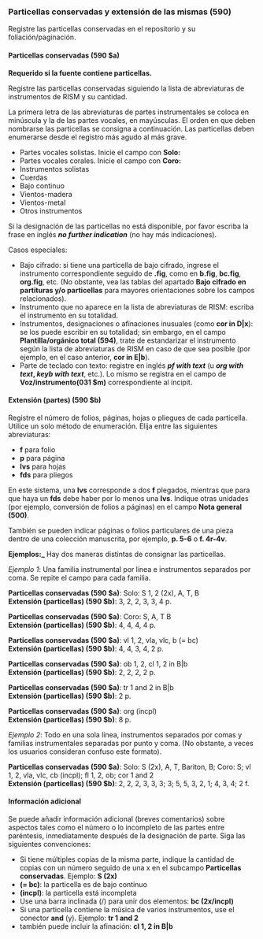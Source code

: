 ### Particellas conservadas y extensión de las mismas (590)

Registre las particellas conservadas en el repositorio y su foliación/paginación.

#### Particellas conservadas (590 $a)

**Requerido si la fuente contiene particellas.**

Registre las particellas conservadas siguiendo la lista de abreviaturas de instrumentos de RISM y su cantidad.

La primera letra de las abreviaturas de partes instrumentales se coloca en minúscula y la de las partes vocales, en mayúsculas. El orden en que deben nombrarse las particellas se consigna a continuación. Las particellas deben enumerarse desde el registro más agudo al más grave.

- Partes vocales solistas. Inicie el campo con **Solo:**
- Partes vocales corales. Inicie el campo con **Coro:**
- Instrumentos solistas
- Cuerdas
- Bajo continuo
- Vientos-madera
- Vientos-metal
- Otros instrumentos

Si la designación de las particellas no está disponible, por favor escriba la frase en inglés **_no further indication_** (no hay más indicaciones).

Casos especiales:

- Bajo cifrado: si tiene una particella de bajo cifrado, ingrese el instrumento correspondiente seguido de **.fig**, como en **b.fig**, **bc.fig**, **org.fig**, etc. (No obstante, vea las tablas del apartado **Bajo cifrado en partituras y/o particellas** para mayores orientaciones sobre los campos relacionados).
- Instrumento que no aparece en la lista de abreviaturas de RISM: escriba el instrumento en su totalidad.
- Instrumentos, designaciones o afinaciones inusuales (como **cor in D|x**): se los puede escribir en su totalidad; sin embargo, en el campo **Plantilla/orgánico total (594)**, trate de estandarizar el instrumento según la lista de abreviaturas de RISM en caso de que sea posible (por ejemplo, en el caso anterior, **cor in E|b**).
- Parte de teclado con texto: registre en inglés **_pf with text_** (u **_org with text_, _keyb with text_**, etc.). Lo mismo se registra en el campo de **Voz/instrumento(031 $m)** correspondiente al íncipit.

#### Extensión (partes) (590 $b)

Registre el número de folios, páginas, hojas o pliegues de cada particella. Utilice un solo método de enumeración. Elija entre las siguientes abreviaturas:

- **f** para folio
- **p** para página
- **lvs** para hojas
- **fds** para pliegos

En este sistema, una **lvs** corresponde a dos **f** plegados, mientras que para que haya un **fds** debe haber por lo menos una **lvs**. Indique otras unidades (por ejemplo, conversión de folios a páginas) en el campo **Nota general (500)**.

También se pueden indicar páginas o folios particulares de una pieza dentro de una colección manuscrita, por ejemplo, **p. 5-6** o **f. 4r-4v**.

**Ejemplos:_** Hay dos maneras distintas de consignar las particellas.

*Ejemplo 1*: Una familia instrumental por línea e instrumentos separados por coma. Se repite el campo para cada familia.

**Particellas conservadas (590 $a)**: Solo: S 1, 2 (2x), A, T, B  
**Extensión (particellas) (590 $b)**: 3, 2, 2, 3, 3, 4 p.

**Particellas conservadas (590 $a)**: Coro: S, A, T B  
**Extensión (particellas) (590 $b)**: 4, 4, 4, 4 p.

**Particellas conservadas (590 $a)**: vl 1, 2, vla, vlc, b (= bc)  
**Extensión (particellas) (590 $b)**: 4, 4, 3, 4, 2 p.

**Particellas conservadas (590 $a)**: ob 1, 2, cl 1, 2 in B|b  
**Extensión (particellas) (590 $b)**: 2, 2, 2, 2 p.

**Particellas conservadas (590 $a)**: tr 1 and 2 in B|b  
**Extensión (particellas) (590 $b)**: 2 p.

**Particellas conservadas (590 $a)**: org (incpl)  
**Extensión (particellas) (590 $b)**: 8 p.

*Ejemplo 2*: Todo en una sola línea, instrumentos separados por comas y familias instrumentales separadas por punto y coma. (No obstante, a veces los usuarios consideran confuso este formato).

**Particellas conservadas (590 $a)**: Solo: S (2x), A, T, Bariton, B; Coro: S; vl 1, 2, vla, vlc, cb (incpl); fl 1, 2, ob; cor 1 and 2  
**Extensión (particellas) (590 $b)**: 2, 2, 2, 3, 3, 3; 3; 5, 5, 3, 2, 1; 4, 3, 4; 2 f.

#### Información adicional

Se puede añadir información adicional (breves comentarios) sobre aspectos tales como el número o lo incompleto de las partes entre paréntesis, inmediatamente después de la designación de parte. Siga las siguientes convenciones:

- Si tiene múltiples copias de la misma parte, indique la cantidad de copias con un número seguido de una x en el subcampo **Particellas conservadas**. Ejemplo: **S (2x)**
- **(= bc)**: la particella es de bajo continuo
- **(incpl)**: la particella está incompleta
- Use una barra inclinada (/) para unir dos elementos: **bc (2x/incpl)**
- Si una particella contiene la música de varios instrumentos, use el conector **and** (y). Ejemplo: **tr 1 and 2**
- también puede incluir la afinación: **cl 1, 2 in B|b**
